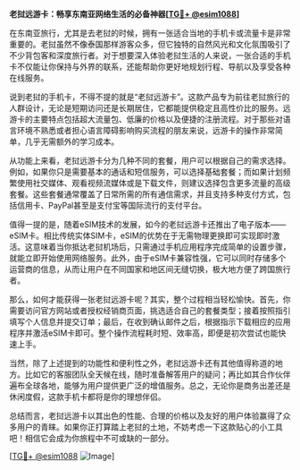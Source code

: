 **老挝远游卡：畅享东南亚网络生活的必备神器[[TG💪+ @esim1088](https://t.me/s/esim1088)]**

在东南亚旅行，尤其是去老挝的时候，拥有一张适合当地的手机卡或流量卡是非常重要的。老挝虽然不像泰国那样游客众多，但它独特的自然风光和文化氛围吸引了不少背包客和深度旅行者。对于想要深入体验老挝生活的人来说，一张合适的手机卡不仅能让你保持与外界的联系，还能帮助你更好地规划行程、导航以及享受各种在线服务。

说到老挝的手机卡，不得不提的就是“老挝远游卡”。这款产品专为前往老挝旅行的人群设计，无论是短期访问还是长期居住，它都能提供稳定且高性价比的服务。远游卡的主要特点包括超大流量包、低廉的价格以及便捷的注册流程。对于那些对语言环境不熟悉或者担心语言障碍影响购买流程的朋友来说，远游卡的操作非常简单，几乎无需额外的学习成本。

从功能上来看，老挝远游卡分为几种不同的套餐，用户可以根据自己的需求选择。例如，如果你只是需要基本的通话和短信服务，可以选择基础套餐；而如果计划频繁使用社交媒体、观看视频流媒体或是下载文件，则建议选择包含更多流量的高级套餐。这些套餐通常覆盖了日常所需的所有通信需求，并且支持多种支付方式，包括信用卡、PayPal甚至是支付宝等国际流行的支付平台。

值得一提的是，随着eSIM技术的发展，如今的老挝远游卡还推出了电子版本——eSIM卡。相比传统实体SIM卡，eSIM的优势在于无需物理更换即可实现即时激活。这意味着当你抵达老挝机场后，只需通过手机应用程序完成简单的设置步骤，就能立即开始使用网络服务。此外，由于eSIM卡兼容性强，它可以同时存储多个运营商的信息，从而让用户在不同国家和地区间无缝切换，极大地方便了跨国旅行者。

那么，如何才能获得一张老挝远游卡呢？其实，整个过程相当轻松愉快。首先，你需要访问官方网站或者授权经销商页面，挑选适合自己的套餐类型；接着按照指引填写个人信息并提交订单；最后，在收到确认邮件之后，根据指示下载相应的应用程序并激活eSIM卡即可。整个操作流程耗时短、效率高，即便是初次尝试也能快速上手。

当然，除了上述提到的功能性和便利性之外，老挝远游卡还有其他值得称道的地方。比如它的客服团队全天候在线，随时准备解答用户的疑问；再比如其合作伙伴遍布全球各地，能够为用户提供更广泛的增值服务。总之，无论你是商务出差还是休闲度假，这款手机卡都将是你的理想伴侣。

总结而言，老挝远游卡以其出色的性能、合理的价格以及友好的用户体验赢得了众多用户的青睐。如果你正打算踏上老挝的土地，不妨考虑一下这款贴心的小工具吧！相信它会成为你旅程中不可或缺的一部分。

[[TG💪+ @esim1088](https://t.me/s/esim1088) ![Image](https://i.postimg.cc/4NQfJmqS/Snipaste-2025-05-13-00-14-12.png)]